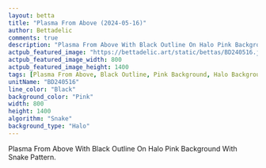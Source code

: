 ```yaml
---
layout: betta
title: "Plasma From Above (2024-05-16)"
author: Bettadelic
comments: true
description: "Plasma From Above With Black Outline On Halo Pink Background With Snake Pattern."
actpub_featured_image: "https://bettadelic.art/static/bettas/BD240516.jpg"
actpub_featured_image_width: 800
actpub_featured_image_height: 1400
tags: [Plasma From Above, Black Outline, Pink Background, Halo Background Pattern, Snake Pattern, May 2024]
unitName: "BD240516"
line_color: "Black"
background_color: "Pink"
width: 800
height: 1400
algorithm: "Snake"
background_type: "Halo"
---
```


Plasma From Above With Black Outline On Halo Pink Background With Snake Pattern.
